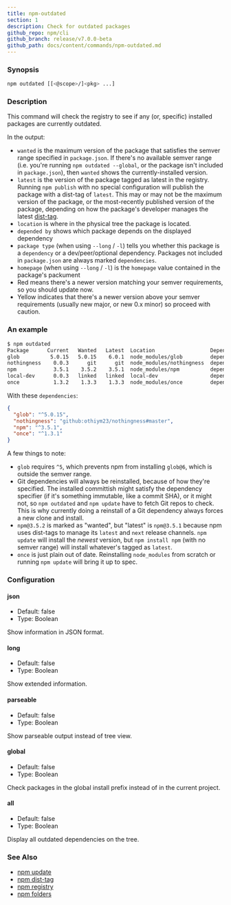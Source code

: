 ```yaml
---
title: npm-outdated
section: 1
description: Check for outdated packages
github_repo: npm/cli
github_branch: release/v7.0.0-beta
github_path: docs/content/commands/npm-outdated.md
---
```


### Synopsis

```bash
npm outdated [[<@scope>/]<pkg> ...]
```

### Description

This command will check the registry to see if any (or, specific) installed
packages are currently outdated.

In the output:

* `wanted` is the maximum version of the package that satisfies the semver
  range specified in `package.json`. If there's no available semver range (i.e.
  you're running `npm outdated --global`, or the package isn't included in
  `package.json`), then `wanted` shows the currently-installed version.
* `latest` is the version of the package tagged as latest in the registry.
  Running `npm publish` with no special configuration will publish the package
  with a dist-tag of `latest`. This may or may not be the maximum version of
  the package, or the most-recently published version of the package, depending
  on how the package's developer manages the latest [dist-tag](npm-dist-tag).
* `location` is where in the physical tree the package is located.
* `depended by` shows which package depends on the displayed dependency
* `package type` (when using `--long` / `-l`) tells you whether this package is
  a `dependency` or a dev/peer/optional dependency. Packages not included in `package.json`
  are always marked `dependencies`.
* `homepage` (when using `--long` / `-l`) is the `homepage` value contained in the package's packument
* Red means there's a newer version matching your semver requirements, so you should update now.
* Yellow indicates that there's a newer version above your semver requirements (usually new major, or new 0.x minor) so proceed with caution.

### An example

```bash
$ npm outdated
Package      Current   Wanted   Latest  Location                  Depended by
glob          5.0.15   5.0.15    6.0.1  node_modules/glob         dependent-package-name
nothingness    0.0.3      git      git  node_modules/nothingness  dependent-package-name
npm            3.5.1    3.5.2    3.5.1  node_modules/npm          dependent-package-name
local-dev      0.0.3   linked   linked  local-dev                 dependent-package-name
once           1.3.2    1.3.3    1.3.3  node_modules/once         dependent-package-name
```

With these `dependencies`:
```json
{
  "glob": "^5.0.15",
  "nothingness": "github:othiym23/nothingness#master",
  "npm": "^3.5.1",
  "once": "^1.3.1"
}
```

A few things to note:

* `glob` requires `^5`, which prevents npm from installing `glob@6`, which is
  outside the semver range.
* Git dependencies will always be reinstalled, because of how they're specified.
  The installed committish might satisfy the dependency specifier (if it's
  something immutable, like a commit SHA), or it might not, so `npm outdated` and
  `npm update` have to fetch Git repos to check. This is why currently doing a
  reinstall of a Git dependency always forces a new clone and install.
* `npm@3.5.2` is marked as "wanted", but "latest" is `npm@3.5.1` because npm
  uses dist-tags to manage its `latest` and `next` release channels. `npm update`
  will install the _newest_ version, but `npm install npm` (with no semver range)
  will install whatever's tagged as `latest`.
* `once` is just plain out of date. Reinstalling `node_modules` from scratch or
  running `npm update` will bring it up to spec.

### Configuration

#### json

* Default: false
* Type: Boolean

Show information in JSON format.

#### long

* Default: false
* Type: Boolean

Show extended information.

#### parseable

* Default: false
* Type: Boolean

Show parseable output instead of tree view.

#### global

* Default: false
* Type: Boolean

Check packages in the global install prefix instead of in the current
project.

#### all

* Default: false
* Type: Boolean

Display all outdated dependencies on the tree.

### See Also

* [npm update](/cli/v7/commands/npm-update)
* [npm dist-tag](/cli/v7/commands/npm-dist-tag)
* [npm registry](/cli/v7/using-npm/registry)
* [npm folders](/cli/v7/configuring-npm/folders)
